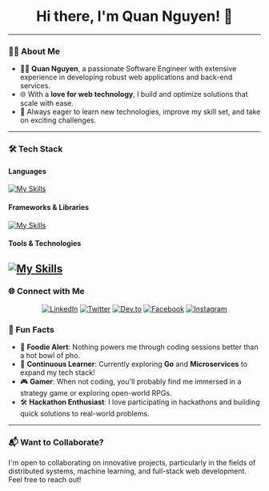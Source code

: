 <h1 align="center">Hi there, I'm Quan Nguyen! 👋</h1>


---

### 👨‍💻 About Me
- 🧑‍💼 **Quan Nguyen**, a passionate Software Engineer with extensive experience in developing robust web applications and back-end services.
- 🌐 With a **love for web technology**, I build and optimize solutions that scale with ease.
- 🚀 Always eager to learn new technologies, improve my skill set, and take on exciting challenges.

---

### 🛠 Tech Stack

#### Languages

[![My Skills](https://skillicons.dev/icons?i=java,javascript,ts,python,golang,cpp&theme=light)](https://skillicons.dev)


#### Frameworks & Libraries

[![My Skills](https://skillicons.dev/icons?i=spring,react,angular,redux,django,express,nestjs,nextjs,fastapi&theme=light)](https://skillicons.dev)

#### Tools & Technologies
[![My Skills](https://skillicons.dev/icons?i=kafka,redis,docker,nginx,aws,mysql,postgres,mongo,cloudflare)](https://skillicons.dev)
---



### 🌐 Connect with Me

<p align="center">
  <a href="https://www.linkedin.com/in/quan-nguyen-a47aaa366/"><img src="https://img.shields.io/badge/-LinkedIn-blue?style=for-the-badge&logo=Linkedin&logoColor=white" alt="LinkedIn" /></a>
  <a href=""><img src="https://img.shields.io/badge/-Twitter-1DA1F2?style=for-the-badge&logo=twitter&logoColor=white" alt="Twitter" /></a>
  <a href=""><img src="https://img.shields.io/badge/-Dev.to-0A0A0A?style=for-the-badge&logo=devdotto&logoColor=white" alt="Dev.to" /></a>
  <a href="https://www.facebook.com/profile.php?id=100020028467065&locale=vi_VN"><img src="https://img.shields.io/badge/-Facebook-1877F2?style=for-the-badge&logo=facebook&logoColor=white" alt="Facebook" /></a>
  <a href="https://www.instagram.com/quann_3054/"><img src="https://img.shields.io/badge/-Instagram-E4405F?style=for-the-badge&logo=instagram&logoColor=white" alt="Instagram" /></a>
</p>



### 👀 Fun Facts
- 🍜 **Foodie Alert**: Nothing powers me through coding sessions better than a hot bowl of pho.
- 🌱 **Continuous Learner**: Currently exploring **Go** and **Microservices** to expand my tech stack!
- 🎮 **Gamer**: When not coding, you'll probably find me immersed in a strategy game or exploring open-world RPGs.
- 🛠️ **Hackathon Enthusiast**: I love participating in hackathons and building quick solutions to real-world problems.

---

### 📬 Want to Collaborate?

I'm open to collaborating on innovative projects, particularly in the fields of distributed systems, machine learning, and full-stack web development. Feel free to reach out!


